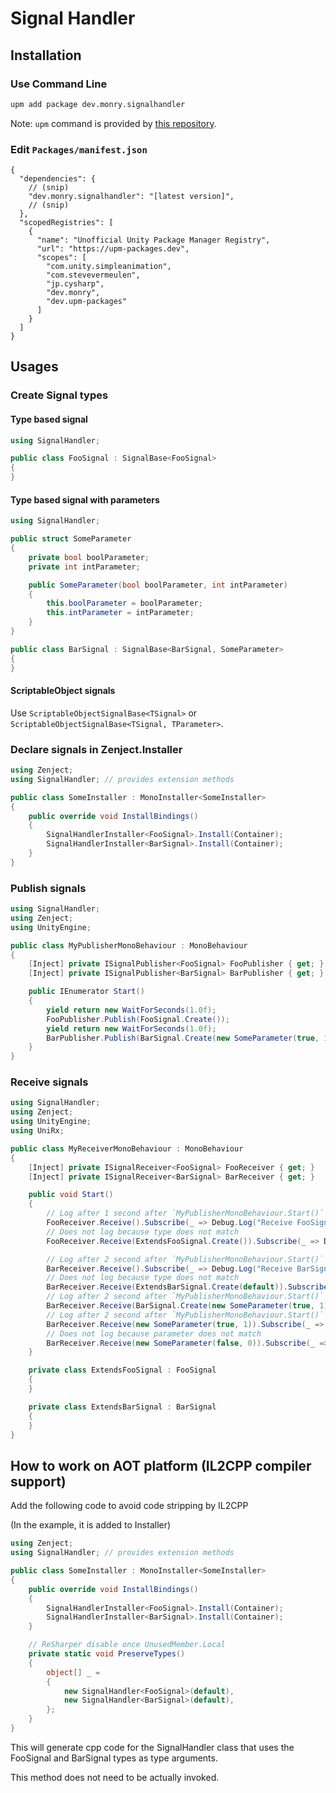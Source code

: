 # Signal Handler

## Installation

### Use Command Line

```bash
upm add package dev.monry.signalhandler
```

Note: `upm` command is provided by [this repository](https://github.com/upm-packages/upm-cli).

### Edit `Packages/manifest.json`

```jsonc
{
  "dependencies": {
    // (snip)
    "dev.monry.signalhandler": "[latest version]", 
    // (snip)
  },
  "scopedRegistries": [
    {
      "name": "Unofficial Unity Package Manager Registry",
      "url": "https://upm-packages.dev",
      "scopes": [
        "com.unity.simpleanimation",
        "com.stevevermeulen",
        "jp.cysharp",
        "dev.monry",
        "dev.upm-packages"
      ]
    }
  ]
}
```

## Usages

### Create Signal types

#### Type based signal

```csharp
using SignalHandler;

public class FooSignal : SignalBase<FooSignal>
{
}
```

#### Type based signal with parameters

```csharp
using SignalHandler;

public struct SomeParameter
{
    private bool boolParameter;
    private int intParameter;

    public SomeParameter(bool boolParameter, int intParameter)
    {
        this.boolParameter = boolParameter;
        this.intParameter = intParameter;
    }
}

public class BarSignal : SignalBase<BarSignal, SomeParameter>
{
}
```

#### ScriptableObject signals

Use `ScriptableObjectSignalBase<TSignal>` or `ScriptableObjectSignalBase<TSignal, TParameter>`.

### Declare signals in Zenject.Installer

```csharp
using Zenject;
using SignalHandler; // provides extension methods

public class SomeInstaller : MonoInstaller<SomeInstaller>
{
    public override void InstallBindings()
    {
        SignalHandlerInstaller<FooSignal>.Install(Container);
        SignalHandlerInstaller<BarSignal>.Install(Container);
    }
}
```

### Publish signals

```csharp
using SignalHandler;
using Zenject;
using UnityEngine;

public class MyPublisherMonoBehaviour : MonoBehaviour
{
    [Inject] private ISignalPublisher<FooSignal> FooPublisher { get; }
    [Inject] private ISignalPublisher<BarSignal> BarPublisher { get; }

    public IEnumerator Start()
    {
        yield return new WaitForSeconds(1.0f);
        FooPublisher.Publish(FooSignal.Create());
        yield return new WaitForSeconds(1.0f);
        BarPublisher.Publish(BarSignal.Create(new SomeParameter(true, 1)));
    }
}
```

### Receive signals

```csharp
using SignalHandler;
using Zenject;
using UnityEngine;
using UniRx;

public class MyReceiverMonoBehaviour : MonoBehaviour
{
    [Inject] private ISignalReceiver<FooSignal> FooReceiver { get; }
    [Inject] private ISignalReceiver<BarSignal> BarReceiver { get; }

    public void Start()
    {
        // Log after 1 second after `MyPublisherMonoBehaviour.Start()` invoked.
        FooReceiver.Receive().Subscribe(_ => Debug.Log("Receive FooSignal"));
        // Does not log because type does not match
        FooReceiver.Receive(ExtendsFooSignal.Create()).Subscribe(_ => Debug.Log("Will not invoke"));

        // Log after 2 second after `MyPublisherMonoBehaviour.Start()` invoked.
        BarReceiver.Receive().Subscribe(_ => Debug.Log("Receive BarSignal (normal)"));
        // Does not log because type does not match
        BarReceiver.Receive(ExtendsBarSignal.Create(default)).Subscribe(_ => Debug.Log("Will not invoke"));
        // Log after 2 second after `MyPublisherMonoBehaviour.Start()` invoked because signal does match.
        BarReceiver.Receive(BarSignal.Create(new SomeParameter(true, 1))).Subscribe(_ => Debug.Log("Receive BarSignal (signal matches)"));
        // Log after 2 second after `MyPublisherMonoBehaviour.Start()` invoked because parameter does match.
        BarReceiver.Receive(new SomeParameter(true, 1)).Subscribe(_ => Debug.Log("Receive BarSignal (parameter matches)"));
        // Does not log because parameter does not match
        BarReceiver.Receive(new SomeParameter(false, 0)).Subscribe(_ => Debug.Log("Will not invoke"));
    }

    private class ExtendsFooSignal : FooSignal
    {
    }

    private class ExtendsBarSignal : BarSignal
    {
    }
}
```

## How to work on AOT platform (IL2CPP compiler support)

Add the following code to avoid code stripping by IL2CPP

(In the example, it is added to Installer)

```csharp
using Zenject;
using SignalHandler; // provides extension methods

public class SomeInstaller : MonoInstaller<SomeInstaller>
{
    public override void InstallBindings()
    {
        SignalHandlerInstaller<FooSignal>.Install(Container);
        SignalHandlerInstaller<BarSignal>.Install(Container);
    }

    // ReSharper disable once UnusedMember.Local
    private static void PreserveTypes()
    {
        object[] _ =
        {
            new SignalHandler<FooSignal>(default),
            new SignalHandler<BarSignal>(default),
        };
    }
}
```

This will generate cpp code for the SignalHandler class that uses the FooSignal and BarSignal types as type arguments.

This method does not need to be actually invoked.
